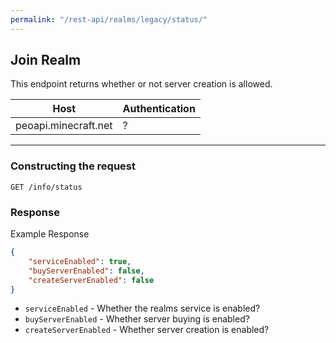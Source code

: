 ```yaml
---
permalink: "/rest-api/realms/legacy/status/"
---
```


## Join Realm
This endpoint returns whether or not server creation is allowed.

| Host                        | Authentication |
| --------------------------- | -------------- |
| peoapi.minecraft.net        | ?              |

---

### Constructing the request
```
GET /info/status
```


### Response
Example Response
```json
{
    "serviceEnabled": true,
    "buyServerEnabled": false,
    "createServerEnabled": false
}
```

* `serviceEnabled` - Whether the realms service is enabled?  
* `buyServerEnabled` -  Whether server buying is enabled?
* `createServerEnabled` - Whether server creation is enabled?

